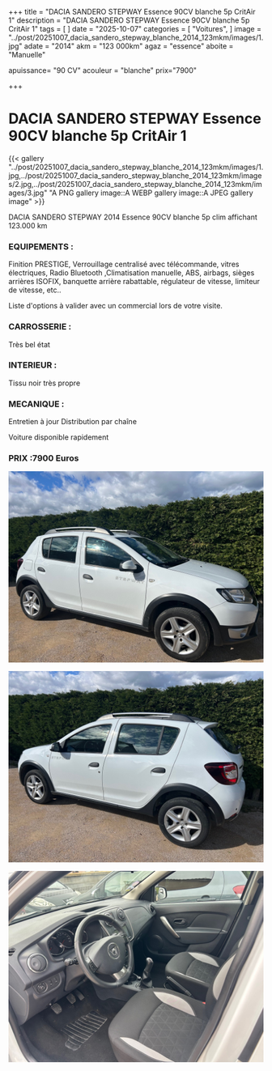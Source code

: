 +++
title = "DACIA SANDERO STEPWAY Essence 90CV blanche 5p CritAir 1"
description = "DACIA SANDERO STEPWAY Essence 90CV blanche 5p CritAir 1"
tags = [
]
date = "2025-10-07"
categories = [
    "Voitures",
]
image = "../post/20251007_dacia_sandero_stepway_blanche_2014_123mkm/images/1.jpg"
adate = "2014"
akm = "123 000km"
agaz = "essence"
aboite = "Manuelle"

apuissance= "90 CV"
acouleur = "blanche"
prix="7900"

+++

# DACIA SANDERO STEPWAY Essence 90CV blanche 5p CritAir 1

{{< gallery "../post/20251007_dacia_sandero_stepway_blanche_2014_123mkm/images/1.jpg,../post/20251007_dacia_sandero_stepway_blanche_2014_123mkm/images/2.jpg,../post/20251007_dacia_sandero_stepway_blanche_2014_123mkm/images/3.jpg" "A PNG gallery image::A WEBP gallery image::A JPEG gallery image" >}}


DACIA SANDERO STEPWAY 2014 Essence 90CV blanche 5p clim affichant 123.000 km


### EQUIPEMENTS :
Finition PRESTIGE, Verrouillage centralisé avec télécommande, vitres électriques, Radio Bluetooth ,Climatisation manuelle, ABS, airbags, sièges arrières ISOFIX, banquette arrière rabattable, régulateur de vitesse, limiteur de vitesse, etc..


Liste d'options à valider avec un commercial lors de votre visite.


### CARROSSERIE :
Très bel état 


### INTERIEUR :
Tissu noir très propre

### MECANIQUE :
Entretien à jour 
Distribution par chaîne



Voiture disponible rapidement


### PRIX :7900 Euros


<!-- more -->


![](images/1.jpg)

![](images/2.jpg)

![](images/3.jpg)

